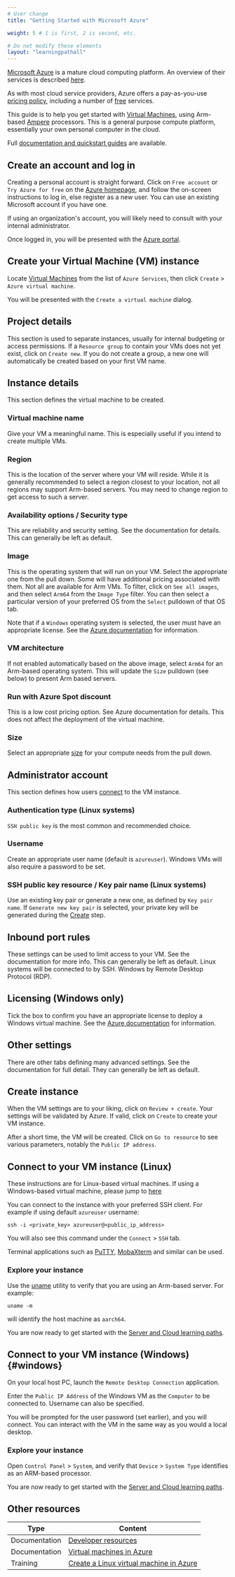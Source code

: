 ```yaml
---
# User change
title: "Getting Started with Microsoft Azure"

weight: 5 # 1 is first, 2 is second, etc.

# Do not modify these elements
layout: "learningpathall"
---
```

[Microsoft Azure](https://azure.microsoft.com/) is a mature cloud computing platform. An overview of their services is described [here](https://azure.microsoft.com/en-us/get-started/).

As with most cloud service providers, Azure offers a pay-as-you-use [pricing policy](https://azure.microsoft.com/en-us/pricing/), including a number of [free](https://azure.microsoft.com/en-us/free/) services.

This guide is to help you get started with [Virtual Machines](https://azure.microsoft.com/en-us/products/virtual-machines/), using Arm-based [Ampere](https://azure.microsoft.com/en-us/blog/azure-virtual-machines-with-ampere-altra-arm-based-processors-generally-available/) processors. This is a general purpose compute platform, essentially your own personal computer in the cloud.

Full [documentation and quickstart guides](https://learn.microsoft.com/en-us/azure/virtual-machines/) are available.

## Create an account and log in

Creating a personal account is straight forward. Click on `Free account` or `Try Azure for free` on the [Azure homepage](https://azure.microsoft.com), and follow the on-screen instructions to log in, else register as a new user. You can use an existing Microsoft account if you have one.

If using an organization's account, you will likely need to consult with your internal administrator.

Once logged in, you will be presented with the [Azure portal](https://portal.azure.com).

## Create your Virtual Machine (VM) instance

Locate [Virtual Machines](https://portal.azure.com/#view/HubsExtension/BrowseResource/resourceType/Microsoft.Compute%2FVirtualMachines) from the list of `Azure Services`, then click `Create` > `Azure virtual machine`.

You will be presented with the `Create a virtual machine` dialog.

## Project details

This section is used to separate instances, usually for internal budgeting or access permissions. If a `Resource group` to contain your VMs does not yet exist, click on `Create new`. If you do not create a group, a new one will automatically be created based on your first VM name.

## Instance details

This section defines the virtual machine to be created.

### Virtual machine name

Give your VM a meaningful name. This is especially useful if you intend to create multiple VMs.

### Region

This is the location of the server where your VM will reside. While it is generally recommended to select a region closest to your location, not all regions may support Arm-based servers. You may need to change region to get access to such a server.

### Availability options / Security type

This are reliability and security setting. See the documentation for details. This can generally be left as default.

### Image

This is the operating system that will run on your VM. Select the appropriate one from the pull down. Some will have additional pricing associated with them. Not all are available for Arm VMs. To filter, click on `See all images`, and then select `Arm64` from the `Image Type` filter. You can then select a particular version of your preferred OS from the `Select` pulldown of that OS tab.

Note that if a `Windows` operating system is selected, the user must have an appropriate license. See the [Azure documentation](https://learn.microsoft.com/en-us/azure/virtual-machines/windows/windows-desktop-multitenant-hosting-deployment) for information.

### VM architecture

If not enabled automatically based on the above image, select `Arm64` for an Arm-based operating system. This will update the `Size` pulldown (see below) to present Arm based servers.

### Run with Azure Spot discount

This is a low cost pricing option. See Azure documentation for details. This does not affect the deployment of the virtual machine.

### Size

Select an appropriate [size](https://learn.microsoft.com/en-us/azure/virtual-machines/sizes) for your compute needs from the pull down.

## Administrator account

This section defines how users [connect](https://learn.microsoft.com/en-us/azure/virtual-machines/linux-vm-connect) to the VM instance.

### Authentication type (Linux systems)

 `SSH public key` is the most common and recommended choice.

 ### Username

 Create an appropriate user name (default is `azureuser`). Windows VMs will also require a password to be set.

 ### SSH public key resource / Key pair name (Linux systems)

 Use an existing key pair or generate a new one, as defined by `Key pair name`. If `Generate new key pair` is selected, your private key will be generated during the [Create](#create-instance) step.

## Inbound port rules

These settings can be used to limit access to your VM. See the documentation for more info. This can generally be left as default. Linux systems will be connected to by SSH. Windows by Remote Desktop Protocol (RDP).

## Licensing (Windows only)

Tick the box to confirm you have an appropriate license to deploy a Windows virtual machine. See the [Azure documentation](https://learn.microsoft.com/en-us/azure/virtual-machines/windows/windows-desktop-multitenant-hosting-deployment) for information.

## Other settings

There are other tabs defining many advanced settings. See the documentation for full detail. They can generally be left as default.

## Create instance

When the VM settings are to your liking, click on `Review + create`. Your settings will be validated by Azure. If valid, click on `Create` to create your VM instance.

After a short time, the VM will be created. Click on `Go to resource` to see various parameters, notably the `Public IP address`.

## Connect to your VM instance (Linux)

These instructions are for Linux-based virtual machines. If using a Windows-based virtual machine, please jump to [here](#windows)

You can connect to the instance with your preferred SSH client. For example if using default `azureuser` username:
```console
ssh -i <private_key> azureuser@<public_ip_address>
```
You will also see this command under the `Connect` > `SSH` tab.

Terminal applications such as [PuTTY](https://www.putty.org/), [MobaXterm](https://mobaxterm.mobatek.net/) and similar can be used.

### Explore your instance

Use the [uname](https://en.wikipedia.org/wiki/Uname) utility to verify that you are using an Arm-based server. For example:
```console
uname -m
```
will identify the host machine as `aarch64`.

You are now ready to get started with the [Server and Cloud learning paths](/learning-paths/server-and-cloud/).

## Connect to your VM instance (Windows) {#windows}

On your local host PC, launch the `Remote Desktop Connection` application.

Enter the `Public IP Address` of the Windows VM as the `Computer` to be connected to. Username can also be specified.

You will be prompted for the user password (set earlier), and you will connect. You can interact with the VM in the same way as you would a local desktop.

### Explore your instance

Open `Control Panel` > `System`, and verify that `Device` > `System Type` identifies as an ARM-based processor.

You are now ready to get started with the [Server and Cloud learning paths](/learning-paths/server-and-cloud/).

## Other resources

| Type          | Content             |
| ---           | ---                 |
| Documentation | [Developer resources](https://learn.microsoft.com/en-us/azure/developer/) |
| Documentation | [Virtual machines in Azure](https://learn.microsoft.com/en-us/azure/virtual-machines/) |
| Training      | [Create a Linux virtual machine in Azure](https://learn.microsoft.com/en-us/training/modules/create-linux-virtual-machine-in-azure/) |
